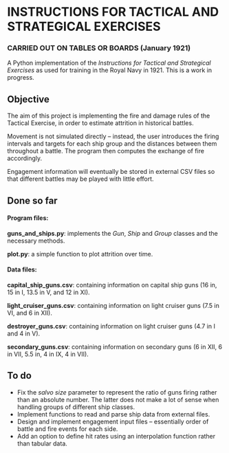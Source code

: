 # INSTRUCTIONS FOR TACTICAL AND STRATEGICAL EXERCISES

### CARRIED OUT ON TABLES OR BOARDS (January 1921)

 
A Python implementation of the *Instructions for Tactical and Strategical Exercises* as used for training in the Royal Navy in 1921. This is a work in progress.

## Objective

The aim of this project is implementing the fire and damage rules of the Tactical Exercise, in order to estimate attrition in historical battles.

Movement is not simulated directly – instead, the user introduces the firing intervals and targets for each ship group and the distances between them throughout a battle. The program then computes the exchange of fire accordingly.

Engagement information will eventually be stored in external CSV files so that different battles may be played with little effort.

## Done so far

#### Program files:

**guns\_and\_ships.py**: implements the _Gun_, _Ship_ and _Group_ classes and the necessary methods.

**plot.py**: a simple function to plot attrition over time.

#### Data files:

**capital\_ship\_guns.csv**: containing information on capital ship guns (16 in, 15 in I, 13.5 in V, and 12 in XI).

**light\_cruiser\_guns.csv**: containing information on light cruiser guns (7.5 in VI, and 6 in XII).

**destroyer\_guns.csv**: containing information on light cruiser guns (4.7 in I and 4 in V).

**secondary\_guns.csv**: containing information on secondary guns (6 in XII, 6 in VII, 5.5 in, 4 in IX, 4 in VII).

## To do
* Fix the *salvo size* parameter to represent the ratio of guns firing rather than an absolute number. The latter does
  not make a lot of sense when handling groups of different ship classes.
* Implement functions to read and parse ship data from external files.
* Design and implement engagement input files – essentially order of battle and fire events for each side.
* Add an option to define hit rates using an interpolation function rather than tabular data.
